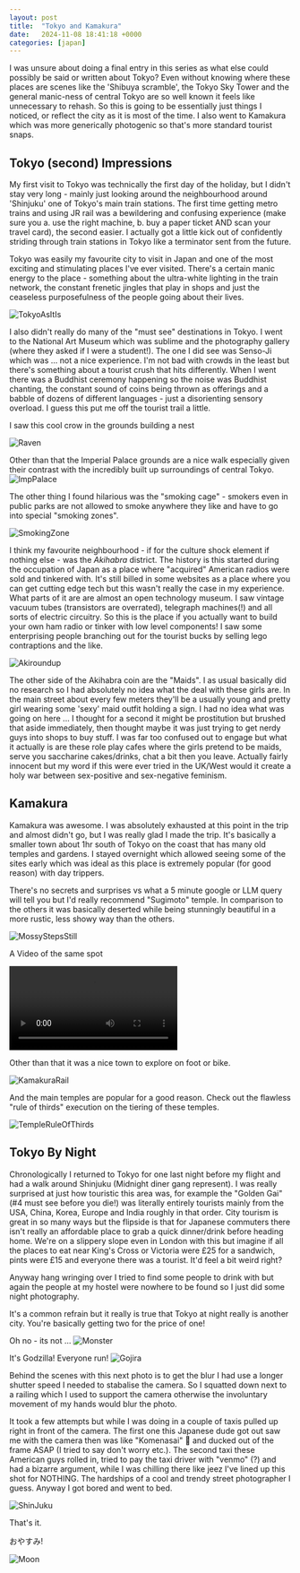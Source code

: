 ```yaml
---
layout: post
title:  "Tokyo and Kamakura"
date:   2024-11-08 18:41:18 +0000
categories: [japan]
---
```


I was unsure about doing a final entry in this series as what else could possibly be said or written about Tokyo? Even without knowing where these places are scenes like the 'Shibuya scramble', the Tokyo Sky Tower and the general manic-ness of central Tokyo are so well known it feels like unnecessary to rehash. So this is going to be essentially just things I noticed, or reflect the city as it is most of the time. I also went to Kamakura which was more generically photogenic so that's more standard tourist snaps. 

## Tokyo (second) Impressions 

My first visit to Tokyo was technically the first day of the holiday, but I didn't stay very long - mainly just looking around the neighbourhood around 'Shinjuku' one of Tokyo's main train stations. The first time getting metro trains and using JR rail was a bewildering and confusing experience (make sure you a. use the right machine, b. buy a paper ticket AND scan your travel card), the second easier. 
I actually got a little kick out of confidently striding through train stations in Tokyo like a terminator sent from the future. 

Tokyo was easily my favourite city to visit in Japan and one of the most exciting and stimulating places I've ever visited. There's a certain manic energy to the place - something about the ultra-white lighting in the train network, the constant frenetic jingles that play in shops and just the ceaseless purposefulness of the people going about their lives. 

![TokyoAsItIs](https://storage.googleapis.com/images-for-blog-ad4ea432-25af-4ea4-8d4b-58ea84408c68/photo-backups/tokyo-kamakura/tokyo-actual.jpeg)

I also didn't really do many of the "must see" destinations in Tokyo. I went to the National Art Museum which was sublime and the photography gallery (where they asked if I were a student!). The one I did see was Senso-Ji which was ... not a nice experience. 
I'm not bad with crowds in the least but there's something about a tourist crush that hits differently. When I went there was a Buddhist ceremony happening so the noise was Buddhist chanting, the constant sound of coins being thrown as offerings and a babble of dozens of different languages - just a disorienting sensory overload. I guess this put me off the tourist trail a little. 

I saw this cool crow in the grounds building a nest 

![Raven](https://storage.googleapis.com/images-for-blog-ad4ea432-25af-4ea4-8d4b-58ea84408c68/photo-backups/tokyo-kamakura/tokyo-crow.jpeg)

Other than that the Imperial Palace grounds are a nice walk especially given their contrast with the incredibly built up surroundings of central Tokyo. 
![ImpPalace](https://storage.googleapis.com/images-for-blog-ad4ea432-25af-4ea4-8d4b-58ea84408c68/photo-backups/tokyo-kamakura/tokyo-side-bt-side.jpeg)

The other thing I found hilarious was the "smoking cage" - smokers even in public parks are not allowed to smoke anywhere they like and have to go into special "smoking zones". 

![SmokingZone](https://storage.googleapis.com/images-for-blog-ad4ea432-25af-4ea4-8d4b-58ea84408c68/photo-backups/tokyo-kamakura/smoking-cage.jpeg)

I think my favourite neighbourhood - if for the culture shock element if nothing else - was the _Akihabra_ district. The history is this started during the occupation of Japan as a place where "acquired" American radios were sold and tinkered with. 
It's still billed in some websites as a place where you can get cutting edge tech but this wasn't really the case in my experience. What parts of it are are almost an open technology museum. I saw vintage vacuum tubes (transistors are overrated), telegraph machines(!) and all sorts of electric circuitry. So this is the place if you actually want to build your own ham radio or tinker with low level components! I saw some enterprising people branching out for the tourist bucks by selling lego contraptions and the like. 

![Akiroundup](https://storage.googleapis.com/images-for-blog-ad4ea432-25af-4ea4-8d4b-58ea84408c68/photo-backups/tokyo-kamakura/akihabra-lower-res.jpeg)

The other side of the Akihabra coin are the "Maids". I as usual basically did no research so I had absolutely no idea what the deal with these girls are. In the main street about every few meters they'll be a usually young and pretty girl wearing some 'sexy' maid outfit holding a sign. I had no idea what was going on here ... I thought for a second it might be prostitution but brushed that aside immediately, then thought maybe it was just trying to get nerdy guys into shops to buy stuff. 
I was far too confused out to engage but what it actually is are these role play cafes where the girls pretend to be maids, serve you saccharine cakes/drinks, chat a bit then you leave. Actually fairly innocent but my word if this were ever tried in the UK/West would it create a holy war between sex-positive and sex-negative feminism. 

## Kamakura 

Kamakura was awesome. I was absolutely exhausted at this point in the trip and almost didn't go, but I was really glad I made the trip. It's basically a smaller town about 1hr south of Tokyo on the coast that has many old temples and gardens. I stayed overnight which allowed seeing some of the sites early which was ideal as this place is extremely popular (for good reason) with day trippers. 

There's no secrets and surprises vs what a 5 minute google or LLM query will tell you but I'd really recommend "Sugimoto" temple. In comparison to the others it was basically deserted while being stunningly beautiful in a more rustic, less showy way than the others. 

![MossyStepsStill](https://storage.googleapis.com/images-for-blog-ad4ea432-25af-4ea4-8d4b-58ea84408c68/photo-backups/tokyo-kamakura/mossy-steps.jpeg)

A Video of the same spot

![MossyVideo](https://storage.googleapis.com/images-for-blog-ad4ea432-25af-4ea4-8d4b-58ea84408c68/photo-backups/tokyo-kamakura/mossy-steps.mov)

Other than that it was a nice town to explore on foot or bike. 

![KamakuraRail](https://storage.googleapis.com/images-for-blog-ad4ea432-25af-4ea4-8d4b-58ea84408c68/photo-backups/tokyo-kamakura/kamakura-rail.jpeg)

And the main temples are popular for a good reason. Check out the flawless "rule of thirds" execution on the tiering of these temples. 

![TempleRuleOfThirds](https://storage.googleapis.com/images-for-blog-ad4ea432-25af-4ea4-8d4b-58ea84408c68/photo-backups/tokyo-kamakura/kamajura-temples.jpeg)

## Tokyo By Night

Chronologically I returned to Tokyo for one last night before my flight and had a walk around Shinjuku (Midnight diner gang represent). I was really surprised at just how touristic this area was, for example the "Golden Gai" (#4 must see before you die!) was literally entirely tourists mainly from the USA, China, Korea, Europe and India roughly in that order. 
City tourism is great in so many ways but the flipside is that for Japanese commuters there isn't really an affordable place to grab a quick dinner/drink before heading home. We're on a slippery slope even in London with this but imagine if all the places to eat near King's Cross or Victoria were £25 for a sandwich, pints were £15 and everyone there was a tourist. It'd feel a bit weird right? 

Anyway hang wringing over I tried to find some people to drink with but again the people at my hostel were nowhere to be found so I just did some night photography.

It's a common refrain but it really is true that Tokyo at night really is another city. You're basically getting two for the price of one!

Oh no - its not ... 
![Monster](https://storage.googleapis.com/images-for-blog-ad4ea432-25af-4ea4-8d4b-58ea84408c68/photo-backups/tokyo-kamakura/whats-that.jpeg)

It's Godzilla! Everyone run! 
![Gojira](https://storage.googleapis.com/images-for-blog-ad4ea432-25af-4ea4-8d4b-58ea84408c68/photo-backups/tokyo-kamakura/gojira.jpeg)

Behind the scenes with this next photo is to get the blur I had use a longer shutter speed I needed to stabalise the camera. So I squatted down next to a railing which I used to support the camera otherwise the involuntary movement of my hands would blur the photo. 

It took a few attempts but while I was doing in a couple of taxis pulled up right in front of the camera. The first one this Japanese dude got out saw me with the camera then was like "Komenasai" 🙏 and ducked out of the frame ASAP (I tried to say don't worry etc.). The second taxi these American guys rolled in, tried to pay the taxi driver with "venmo" (?) and had a bizarre argument, while I was chilling there like jeez I've lined up this shot for NOTHING. The hardships of a cool and trendy street photographer I guess. Anyway I got bored and went to bed. 

![ShinJuku](https://storage.googleapis.com/images-for-blog-ad4ea432-25af-4ea4-8d4b-58ea84408c68/photo-backups/tokyo-kamakura/shinjuku.jpeg)

That's it. 

おやすみ! 

![Moon](https://storage.googleapis.com/images-for-blog-ad4ea432-25af-4ea4-8d4b-58ea84408c68/photo-backups/tokyo-kamakura/tokyo-moon.jpeg)